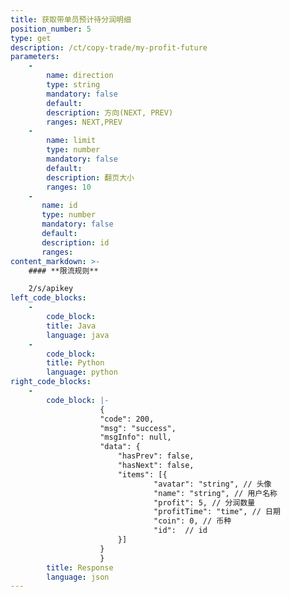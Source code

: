 ```yaml
---
title: 获取带单员预计待分润明细
position_number: 5
type: get
description: /ct/copy-trade/my-profit-future
parameters:
    -
        name: direction
        type: string
        mandatory: false
        default:
        description: 方向(NEXT, PREV)
        ranges: NEXT,PREV
    -
        name: limit
        type: number
        mandatory: false
        default:
        description: 翻页大小
        ranges: 10
    -
       name: id
       type: number
       mandatory: false
       default:
       description: id
       ranges:
content_markdown: >-
    #### **限流规则**

    2/s/apikey
left_code_blocks:
    -
        code_block:
        title: Java
        language: java
    -
        code_block:
        title: Python
        language: python
right_code_blocks:
    -
        code_block: |-
                    {
                    "code": 200,
                    "msg": "success",
                    "msgInfo": null,
                    "data": {
                        "hasPrev": false,
                        "hasNext": false,
                        "items": [{
                                "avatar": "string", // 头像
                                "name": "string", // 用户名称
                                "profit": 5, // 分润数量
                                "profitTime": "time", // 日期
                                "coin": 0, // 币种
                                "id":  // id
                        }]
                    }
                    }
        title: Response
        language: json
---
```

